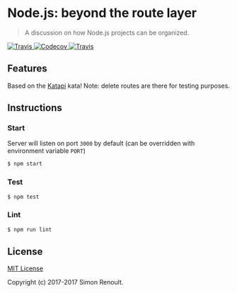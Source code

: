 # Node.js: beyond the route layer

> A discussion on how Node.js projects can be organized.


<a href="https://travis-ci.org/simonrenoult/nodejs-application-architecture">
  <img alt="Travis" src="https://img.shields.io/travis/simonrenoult/nodejs-application-architecture.svg?style=flat-square">
</a>
<a href="https://codecov.io/gh/simonrenoult/nodejs-application-architecture">
  <img alt="Codecov" src="https://img.shields.io/codecov/c/github/simonrenoult/nodejs-application-architecture.svg?style=flat-square">
</a>
<a href="https://travis-ci.org/simonrenoult/nodejs-application-architecture">
  <img alt="Travis" src="https://img.shields.io/badge/code_style-prettier-ff69b4.svg?style=flat-square">
</a>


## Features

Based on the [Katapi](https://github.com/octo-woapi/katapi) kata!
Note: delete routes are there for testing purposes.


## Instructions

### Start

Server will listen on port `3000` by default (can be overridden with environment variable `PORT`)
```sh
$ npm start
```


### Test

```sh
$ npm test
```


### Lint

```sh
$ npm run lint
```

## License

[MIT License](https://opensource.org/licenses/MIT)

Copyright (c) 2017-2017 Simon Renoult.
